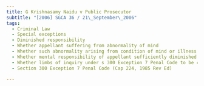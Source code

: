 ```yaml
---
title: G Krishnasamy Naidu v Public Prosecutor 
subtitle: "[2006] SGCA 36 / 21\_September\_2006"
tags:
  - Criminal Law
  - Special exceptions
  - Diminished responsibility
  - Whether appellant suffering from abnormality of mind
  - Whether such abnormality arising from condition of mind or illness
  - Whether mental responsibility of appellant sufficiently diminished by abnormality of mind
  - Whether limbs of inquiry under s 300 Exception 7 Penal Code to be considered separately or as whole
  - Section 300 Exception 7 Penal Code (Cap 224, 1985 Rev Ed)

---
```


